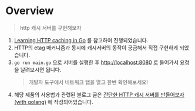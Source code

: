 # Overview

> http 캐시 서버를 구현해보자

1. [Learning HTTP caching in Go](https://www.sanarias.com/blog/115LearningHTTPcachinginGo) 를 참고하여 진행되었습니다.
1. HTTP의 etag 매커니즘과 동시에 캐시서버의 동작이 궁금해서 직접 구현하게 되었습니다.
1. `go run main.go` 으로 서버를 실행한 후 [http://localhost:8080](http://localhost:8080) 로 들어가서 요청을 날려보시면 됩니다.
   > 개발자 도구에서 네트워크 탭을 열고 한번 확인해보세요!
1. 해당 제품의 사용법과 관련된 블로그 글은 [간단한 HTTP 캐시 서버를 만들어보자 (with golang)](https://parkgang.github.io/golang/lets-create-an-http-cache-server-with-golang) 에 작성되어있습니다.
